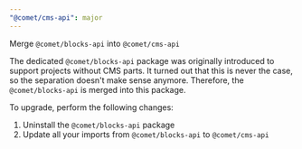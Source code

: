 ```yaml
---
"@comet/cms-api": major
---
```


Merge `@comet/blocks-api` into `@comet/cms-api`

The dedicated `@comet/blocks-api` package was originally introduced to support projects without CMS parts.
It turned out that this is never the case, so the separation doesn't make sense anymore.
Therefore, the `@comet/blocks-api` is merged into this package.

To upgrade, perform the following changes:

1. Uninstall the `@comet/blocks-api` package
2. Update all your imports from `@comet/blocks-api` to `@comet/cms-api`
